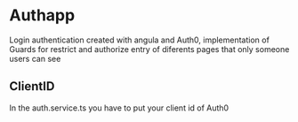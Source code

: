 # Authapp

Login authentication created with angula and Auth0, implementation of Guards for restrict and authorize entry of diferents pages that only someone users can see


## ClientID

In the auth.service.ts you have to put your client id of Auth0